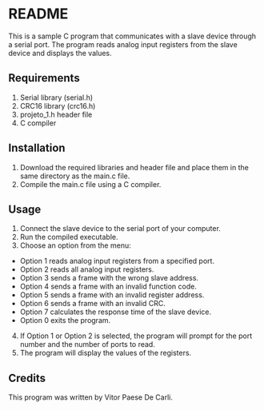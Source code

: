# README

This is a sample C program that communicates with a slave device through a serial port. The program reads analog input registers from the slave device and displays the values.

## Requirements
1. Serial library (serial.h)
2. CRC16 library (crc16.h)
3. projeto_1.h header file
4. C compiler

## Installation
1. Download the required libraries and header file and place them in the same directory as the main.c file.
2. Compile the main.c file using a C compiler.

## Usage
1. Connect the slave device to the serial port of your computer.
2. Run the compiled executable.
3. Choose an option from the menu:
  - Option 1 reads analog input registers from a specified port.
  - Option 2 reads all analog input registers.
  - Option 3 sends a frame with the wrong slave address.
  - Option 4 sends a frame with an invalid function code.
  - Option 5 sends a frame with an invalid register address.
  - Option 6 sends a frame with an invalid CRC.
  - Option 7 calculates the response time of the slave device.
  - Option 0 exits the program.
4. If Option 1 or Option 2 is selected, the program will prompt for the port number and the number of ports to read.
5. The program will display the values of the registers.

## Credits
This program was written by Vitor Paese De Carli.
